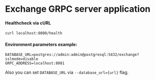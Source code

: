 # Exchange GRPC server application

#### Healthcheck via cURL
```bash
curl localhost:8080/health
```

#### Environment parameters example:
```dotenv
DATABASE_URL=postgres://admin:admin@postgresql:5432/exchange?sslmode=disable
GRPC_ADDRESS=localhost:8081
```

Also you can set `DATABASE_URL` via `--database_url={url}` flag.

